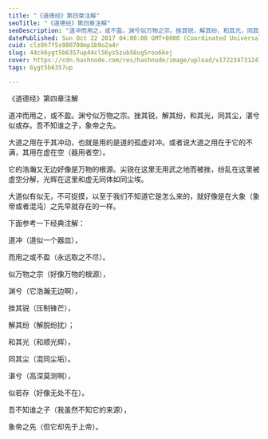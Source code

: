 ```yaml
---
title: "《道德经》第四章注解"
seoTitle: "《道德经》第四章注解"
seoDescription: "道冲而用之，或不盈。渊兮似万物之宗。挫其锐，解其纷，和其光，同其尘，湛兮似或存。吾不知谁之子，象帝之先。"
datePublished: Sun Oct 22 2017 04:00:00 GMT+0000 (Coordinated Universal Time)
cuid: clz8h7f5s000708mp1b9o2a4r
slug: 44ck6ygt5b6357up44cl56ys5zub56ug5roo6kej
cover: https://cdn.hashnode.com/res/hashnode/image/upload/v1722347312414/8820316c-ec2c-45c2-9df9-616699a7e981.jpeg
tags: 6ygt5b6357up

---
```


《道德经》第四章注解

道冲而用之，或不盈。渊兮似万物之宗。挫其锐，解其纷，和其光，同其尘，湛兮似或存。吾不知谁之子，象帝之先。

大道之用在于其冲动，也就是用的是道的孤虚对冲。或者说大道之用在于它的不满，其用在虚在空（器用者空）。

它的浩瀚又无边好像是万物的根源。尖锐在这里无用武之地而被挫，纷乱在这里被虚空分解，光辉在这里和虚无同体如同尘埃。

大道似有似无，不可捉摸，以至于我们不知道它是怎么来的，就好像是在大象（象帝或者混沌）之先早就存在的一样。

下面参考一下经典注解：

道冲（道似一个器皿）， 

而用之或不盈（永远取之不尽）。 

似万物之宗（好像万物的根源）， 

渊兮（它浩瀚无边啊）， 

挫其锐（压制锋芒）， 

解其纷（解脱纷扰）； 

和其光（和顺光辉）， 

同其尘（混同尘垢）。 

湛兮（高深莫测啊）， 

似若存（好像无处不在）。 

吾不知谁之子（我虽然不知它的来源）， 

象帝之先（但它却先于上帝）。